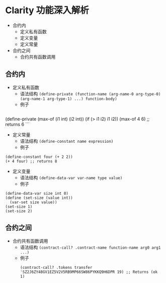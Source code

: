 # Clarity 功能深入解析

- 合约内
  - 定义私有函数
  - 定义变量
  - 定义常量
- 合约之间
  - 合约共有函数调用

## 合约内

- 定义私有函数
  - 语法结构
    ```(define-private (function-name (arg-name-0 arg-type-0) (arg-name-1 arg-type-1) ...) function-body)```
  - 例子
    ```
(define-private (max-of (i1 int) (i2 int))
(if (> i1 i2)
      i1
      i2))
(max-of 4 6) ;; returns 6
    ```
- 定义常量
  - 语法结构 ```(define-constant name expression)```
  - 例子
```
(define-constant four (+ 2 2))
(+ 4 four) ;; returns 8
```
- 定义变量
  - 语法结构 ```(define-data-var var-name type value)```
  - 例子
```
(define-data-var size int 0)
(define (set-size (value int))
  (var-set size value))
(set-size 1)
(set-size 2)
```

## 合约之间

- 合约共有函数调用
  - 语法结构 ```(contract-call? .contract-name function-name arg0 arg1 ...)```
  - 例子
    ```
    (contract-call? .tokens transfer 'SZ2J6ZY48GV1EZ5V2V5RB9MP66SW86PYKKQ9H6DPR 19) ;; Returns (ok 1)
    ```
